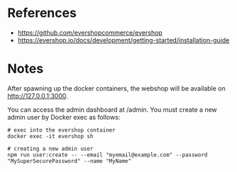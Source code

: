 # References

- https://github.com/evershopcommerce/evershop
- https://evershop.io/docs/development/getting-started/installation-guide

# Notes

After spawning up the docker containers, the webshop will be available on http://127.0.0.1:3000.

You can access the admin dashboard at /admin. You must create a new admin user by Docker exec as follows:

````
# exec into the evershop container
docker exec -it evershop sh

# creating a new admin user
npm run user:create -- --email "myemail@example.com" --password "MySuperSecurePassword" --name "MyName"
````